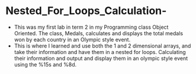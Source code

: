 # Nested_For_Loops_Calculation-
- This was my first lab in term 2 in my Programming class Object Oriented. The class, Medals, calculates and displays the total medals won by each country in an Olympic style event.
- This is where I learned and use both the 1 and 2 dimensional arrays, and take their information and have them in a nested for loops. Calculating their information and output and display them in an olympic style event using the %15s and %8d. 
   

